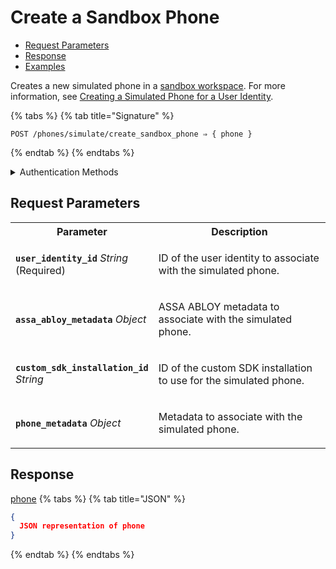 # Create a Sandbox Phone

- [Request Parameters](./#request-parameters)
- [Response](./#response)
- [Examples](./#examples)

Creates a new simulated phone in a [sandbox workspace](../../../core-concepts/workspaces/README.md#sandbox-workspaces). For more information, see [Creating a Simulated Phone for a User Identity](../../../capability-guides/mobile-access/developing-in-a-sandbox-workspace.md#creating-a-simulated-phone-for-a-user-identity).

{% tabs %}
{% tab title="Signature" %}
```
POST /phones/simulate/create_sandbox_phone ⇒ { phone }
```
{% endtab %}
{% endtabs %}

<details>

<summary>Authentication Methods</summary>

- API key
- Personal access token
  <br>Must also include the `seam-workspace` header in the request.

To learn more, see [Authentication](https://docs.seam.co/latest/api/authentication).
</details>

## Request Parameters

<table>
<tr><th style="width:25%">Parameter</th><th>Description</th></tr>
<tr><td><strong><code>user_identity_id</code></strong> <i>String</i> (Required)</td>
<td>

ID of the user identity to associate with the simulated phone.
</td></tr>
<tr><td><strong><code>assa_abloy_metadata</code></strong> <i>Object</i></td>
<td>

ASSA ABLOY metadata to associate with the simulated phone.
</td></tr>
<tr><td><strong><code>custom_sdk_installation_id</code></strong> <i>String</i></td>
<td>

ID of the custom SDK installation to use for the simulated phone.
</td></tr>
<tr><td><strong><code>phone_metadata</code></strong> <i>Object</i></td>
<td>

Metadata to associate with the simulated phone.
</td></tr>
</table>

## Response

[phone](./)
{% tabs %}
{% tab title="JSON" %}
```json
{
  JSON representation of phone
}
```
{% endtab %}
{% endtabs %}
